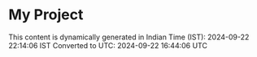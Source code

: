 # My Project

This content is dynamically generated in Indian Time (IST): 2024-09-22 22:14:06 IST
Converted to UTC: 2024-09-22 16:44:06 UTC
